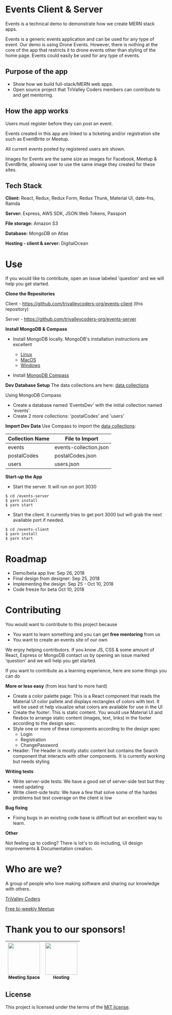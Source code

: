 # Events Client & Server

Events is a technical demo to demonstrate how we create MERN stack apps.

Events is a generic events application and can be used for any type of event. Our demo is using Drone Events. However, there is nothing at the core of the app that restricts it to drone events other than styling of the home page. Events could easily be used for any type of events.

## Purpose of the app
- Show how we build full-stack/MERN web apps.
- Open source project that TriValley Coders members can contribute to and get mentoring.

## How the app works

Users must register before they can post an event.

Events created in this app are linked to a ticketing and/or registration site such as EventBrite or Meetup.

All current events posted by registered users are shown.

Images for Events are the same size as images for Facebook, Meetup & EventBrite, allowing user to use the same image they created for these sites.

## Tech Stack
**Client:** React, Redux, Redux Form, Redux Thunk, Material UI, date-fns, Ramda

**Server:** Express, AWS SDK, JSON Web Tokens, Passport

**File storage:** Amazon S3

**Database:** MongoDB on Atlas

**Hosting - client & server:** DigitalOcean


# Use

If you would like to contribute, open an issue labeled 'question' and we will help you get started.

**Clone the Repositories**

Client - https://github.com/trivalleycoders-org/events-client (this repository)

Server - https://github.com/trivalleycoders-org/events-server

**Install MongoDB & Compass**
- Install MongoDB locally. MongoDB's installation instructions are excellent
  - [Linux](https://docs.mongodb.com/manual/administration/install-enterprise-linux/)
  - [MacOS](https://docs.mongodb.com/manual/tutorial/install-mongodb-enterprise-on-os-x/)  
  - [Windows](https://docs.mongodb.com/manual/tutorial/install-mongodb-enterprise-on-windows/)

- Install [MongoDB Compass](https://docs.mongodb.com/compass/master/install/)

**Dev Database Setup**
The data collections are here: [data collections](https://github.com/trivalleycoders-org/event-doc-and-admin/tree/master/data-collections)

Using MongoDB Compass
- Create a database named 'EventsDev' with the initial collection named 'events'
- Create 2 more collections: 'postalCodes' and 'users'

**Import Dev Data**
Use Compass to import the [data collections](https://github.com/trivalleycoders-org/event-doc-and-admin/tree/master/data-collections):

|Collection Name|File to Import        
|---------------|----------------------
|events         |events-collection.json
|postalCodes    |postalCodes.json      
|users          |users.json            

**Start-up the App**

- Start the server. It will run on port 3030

```
$ cd /events-server
$ yarn install
$ yarn start
```

- Start the client. It currently tries to get port 3000 but will grab the next available port if needed.

```
$ cd /events-client
$ yarn install
$ yarn start
```

# Roadmap

- Demo/beta app live: Sep 26, 2018
- Final design from designer: Sep 25, 2018
- Implementing the design: Sep 25 - Oct 10, 2018
- Code freeze for beta Oct 10, 2018


# Contributing

You would want to contribute to this project because
- You want to learn something and you can get __free mentoring__ from us
- You want to create an events site of our own

We enjoy helping contributors. If you know JS, CSS & some amount of React, Express or MongoDB contact us by opening an issue marked 'question' and we will help you get started.

If you want to contribute as a learning experience, here are some things you can do


**More or less easy** (from less hard to more hard)
- Create a color palette page: This is a React component that reads the Material UI color pallete and displays rectangles of colors with text. It will be used ot help visualize what colors are available for use in the UI
- Create the footer: This is static content. You would use Material UI and flexbox to arrange static content (images, text, links) in the footer according to the design spec.
- Style one or more of these components according to the design spec
  - Login
  - Registration
  - ChangePassword
- Header: The Header is mostly static content but contains the Search component that interacts with other components. It is currently working but needs styling

**Writing tests**
- Write server-side tests: We have a good set of server-side test but they need updating
- Write client-side tests: We have a few that solve some of the hardes problems but test coverage on the client is low

**Bug fixing**
- Fixing bugs in an existing code base is difficult but an excellent way to learn.

**Other**

Not feeling up to coding? There is lot's to do including, UI design improvements & Documentation creation.



# Who are we?

A group of people who love making software and sharing our knowledge with others.

[TriValley Coders](http://trivalleycoders.org)

[Free bi-weekly Meetup](https://www.meetup.com/trivalleycoders/)

# Thank you to our sponsors!

|[<img src="https://s3-us-west-2.amazonaws.com/trivalleycoders-images/briia-logo.png" width="100px;"/><br/><sub><b>Meeting Space</b></sub>](https://briia.io)<br/>|[<img src="https://s3-us-west-2.amazonaws.com/trivalleycoders-images/DO_Logo_Vertical_Blue.png" width="100px;"/><br/><sub><b>Hosting</b></sub>](https://www.digitalocean.com/)<br/>
| :---: | :---: |

## License
This project is licensed under the terms of the
[MIT license](/LICENSE).





